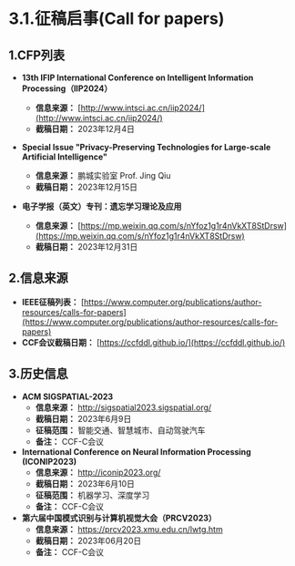 # 3.1.征稿启事(Call for papers)

## 1.CFP列表

- **13th IFIP International Conference on Intelligent Information Processing（IIP2024）**
  - **信息来源：** [http://www.intsci.ac.cn/iip2024/](http://www.intsci.ac.cn/iip2024/)
  - **截稿日期：** 2023年12月4日

- **Special Issue "Privacy-Preserving Technologies for Large-scale Artificial Intelligence"**
  - **信息来源：** 鹏城实验室 Prof. Jing Qiu
  - **截稿日期：** 2023年12月15日

- **电子学报（英文）专刊：遗忘学习理论及应用**
  - **信息来源：** [https://mp.weixin.qq.com/s/nYfoz1g1r4nVkXT8StDrsw](https://mp.weixin.qq.com/s/nYfoz1g1r4nVkXT8StDrsw)
  - **截稿日期：** 2023年12月31日 

## 2.信息来源

- **IEEE征稿列表：** [https://www.computer.org/publications/author-resources/calls-for-papers](https://www.computer.org/publications/author-resources/calls-for-papers)
- **CCF会议截稿日期：** [https://ccfddl.github.io/](https://ccfddl.github.io/)

## 3.历史信息

- **ACM SIGSPATIAL-2023**
  - **信息来源：** http://sigspatial2023.sigspatial.org/
  - **截稿日期：** 2023年6月9日
  - **征稿范围：** 智能交通、智慧城市、自动驾驶汽车
  - **备注：** CCF-C会议
- **International Conference on Neural Information Processing (ICONIP2023)**
  - **信息来源：** http://iconip2023.org/
  - **截稿日期：** 2023年6月10日
  - **征稿范围：** 机器学习、深度学习
  - **备注：** CCF-C会议
- **第六届中国模式识别与计算机视觉大会（PRCV2023）**
  - **信息来源：** https://prcv2023.xmu.edu.cn/lwtg.htm
  - **截稿日期：** 2023年06月20日
  - **备注：** CCF-C会议
